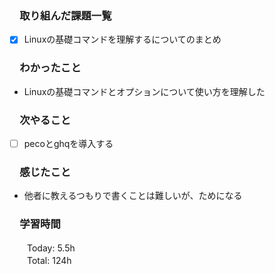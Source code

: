 ### 　取り組んだ課題一覧
- [x] Linuxの基礎コマンドを理解するについてのまとめ
### 　わかったこと
* Linuxの基礎コマンドとオプションについて使い方を理解した
### 　次やること
- [ ] pecoとghqを導入する
### 　感じたこと
* 他者に教えるつもりで書くことは難しいが、ためになる
### 　学習時間
　　Today: 5.5h  
　　Total: 124h 
